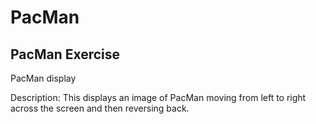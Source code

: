 # PacMan
## PacMan Exercise
PacMan display

Description: This displays an image of PacMan moving from left to right across the screen and then reversing back.
